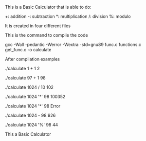 This is a Basic Calculator that is able to do:

+: addition
-: subtraction
*: multiplication
/: division
%: modulo

It is created in four different files

This is the command to compile the code

gcc -Wall -pedantic -Werror -Wextra -std=gnu89 func.c functions.c get_func.c -o calculate

After compilation examples

./calculate 1 + 1
2

./calculate 97 + 1
98

./calculate 1024 / 10
102

./calculate 1024 '*' 98
100352

./calculate 1024 '\*' 98
Error

./calculate 1024 - 98
926

./calculate 1024 '%' 98
44

This a Basic Calculator
